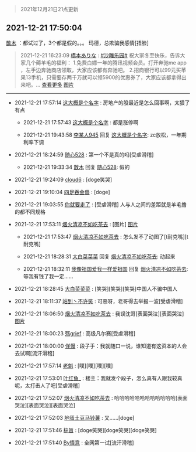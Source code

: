 > 2021年12月21日21点更新
<link rel="stylesheet" href="https://cdn.jsdelivr.net/gh/taotie6/sampleJSON@main/css/photo_show.css">
<meta name="referrer" content="no-referrer" />


 ## 2021-12-21 17:50:04 

 [㪚木](https://www.coolapk.com/feed/32275116?shareKey=Mjk0YTEwODU5YjBlNjFjMWE1Yjg~) ：都试过了，3个都是假的。。。
玛德，总欺骗我感情[捂脸] 

<div class="album">
</div>

> 2021-12-21 16:23:09 
> [橋本ありな](https://www.coolapk.com/feed/32273297?shareKey=ODJhMDMwY2MzZDFhNjFjMWE1Yjg~) : <a class="feed-link-tag" href="/t/沙雕乐园?type=0">#沙雕乐园#</a> 祝大家冬至快乐，告诉大家几个薅羊毛的福利：  1.免费白嫖一年的腾讯视频会员。打开奔驰me app ，左手边奔驰商店领取，大家应该都有奔驰吧。  2.招商银行可以99元买苹果13手机，只需要存两千万就可以领5900的优惠券了，大家应该都拿得出来吧。... <a href="">查看更多</a> 
[图片](http://image.coolapk.com/feed/2021/1221/16/3020567_4ecc5e88_4987_7999_378@859x689.jpeg)

 ------- 

- 2021-12-21 17:57:14 [这大概是个名字](uid=682188) : 房地产的股最近是怎么回事啊，太狠了有点 

    - 2021-12-21 17:57:43 [这大概是个名字](uid=682188) : 都是涨停啊 

    - 2021-12-21 19:43:58 [李某人945](uid=3025317) 回复 [这大概是个名字](uid=682188): zc放松，一年期利率下调 

- 2021-12-21 18:24:59 [随心528](uid=2267102) : 第一个不是真的吗[受虐滑稽] 

    - 2021-12-21 19:33:34 [㪚木](uid=1081091) 回复 [随心528](uid=2267102): 假的 

- 2021-12-21 19:24:09 [cloud6](uid=852635) : [doge笑哭] 

- 2021-12-21 19:10:04 [四足吞金兽](uid=2416312) : [doge] 

- 2021-12-21 19:03:55 [你就要走了](uid=3251026) : [受虐滑稽] 人与人之间的差距就是羊毛撸的都不同规格 

- 2021-12-21 17:53:11 [烟火清凉不如吃茶去](uid=4279524) : [图片] [图片](http://image.coolapk.com/feed/2021/1221/17/4279524_132f4152_0390_7503_629@232x324.jpeg)

    - 2021-12-21 17:53:47 [烟火清凉不如吃茶去](uid=4279524) : 怎么发不了动图了[t耐克嘴][t耐克嘴] 

    - 2021-12-21 18:28:31 [大白菜菜菜](uid=2081020) 回复 [烟火清凉不如吃茶去](uid=4279524): 动起来 

    - 2021-12-21 18:32:11 [我像祖国爱我一样爱祖国](uid=1149364) 回复 [烟火清凉不如吃茶去](uid=4279524): 等我有钱了我一定…… 

- 2021-12-21 18:28:45 [大白菜菜菜](uid=2081020) : [笑哭][笑哭][笑哭]中国人不骗中国人 

- 2021-12-21 18:11:37 [站到丶不许笑](uid=1165627) : 可恶呀，老哥得去举报一波[受虐滑稽] 

- 2021-12-21 18:06:50 [烟火清凉不如吃茶去](uid=4279524) : 我误沈哥[表面哭泣][表面哭泣] [图片](http://image.coolapk.com/feed/2021/1221/18/4279524_46e26103_1209_2358_664@1079x1056.png)

- 2021-12-21 18:00:23 [殇grief](uid=4392516) : 高级凡尔赛[受虐滑稽] 

- 2021-12-21 18:00:00 [佯慢](uid=888105) : 段子手：我就随口一说，谁知道有这资本的人会去试啊[流汗滑稽] 

- 2021-12-21 17:57:14 [老魁](uid=1703096) : [噗][噗][噗][噗] 

- 2021-12-21 17:53:01 [叶红鱼_](uid=728808) : 楼主：我就发个段子，怎么真有人跟我较真呢，太打击人了吧[受虐滑稽] 

- 2021-12-21 17:52:07 [烟火清凉不如吃茶去](uid=4279524) : 哈哈哈哈哈哈哈哈哈哈哈哈[表面哭泣][表面哭泣][表面哭泣] 

- 2021-12-21 17:52:03 [地蛋土豆马铃薯](uid=3648294) : 又……[doge] 

- 2021-12-21 17:51:46 [棕旨](uid=1378555) : [doge笑哭][doge笑哭][doge笑哭] 

- 2021-12-21 17:51:40 [By情意](uid=2227064) : 全网第一试[流汗滑稽] 

